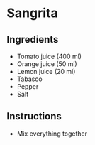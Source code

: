 # Sangrita

## Ingredients

- Tomato juice (400 ml)
- Orange juice (50 ml)
- Lemon juice (20 ml)
- Tabasco
- Pepper
- Salt


## Instructions

- Mix everything together

